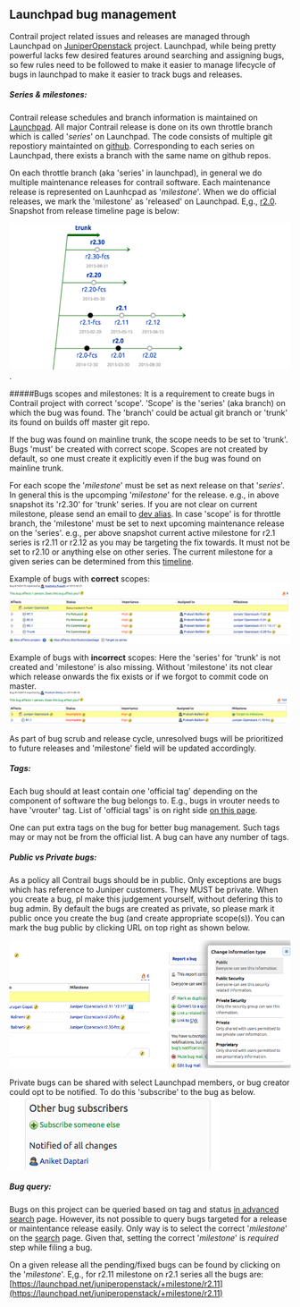 ## Launchpad bug management
Contrail project related issues and releases are managed through Launchpad on [JuniperOpenstack](https://launchpad.net/juniperopenstack) project. Launchpad, while being pretty powerful lacks few desired features around searching and assigning bugs, so few rules need to be followed to make it easier to manage lifecycle of bugs in launchpad to make it easier to track bugs and releases.


##### Series & milestones:
Contrail release schedules and branch information is maintained on [Launchpad](https://launchpad.net/juniperopenstack/+series). All major Contrail release is done on its own throttle branch which is called '_series_' on Launchpad. The code consists of multiple git repostiory maintainted on [github](https://github.com/orgs/Juniper/dashboard). Corresponding to each series on Launchpad, there exists a branch with the same name on github repos.

On each throttle branch (aka 'series' in launchpad), in general we do multiple maintenance releases for contrail software. Each maintenance release is represented on Launhcpad as '_milestone_'. When we do official releases, we mark the 'milestone' as 'released' on Launchpad. E,g., [r2.0](https://launchpad.net/juniperopenstack/r2.0/r2.0-fcs). Snapshot from release timeline page is below:

!['series' & 'milestone](https://github.com/aranjan7/contrail-misc/blob/master/images/series.png).

#####Bugs scopes and milestones:
It is a requirement to create bugs in Contrail project with correct 'scope'. 'Scope' is the 'series' (aka branch) on which the bug was found. The 'branch' could be actual git branch or 'trunk' its found on builds off master git repo.

If the bug was found on mainline trunk, the scope needs to be set to 'trunk'. Bugs 'must' be created with correct scope. Scopes are not created by default, so one must create it explicitly even if the bug was found on mainline trunk.

For each scope the '_milestone_' must be set as next release on that '_series_'. In general this is the upcomping '_milestone_' for the release. e.g., in above snapshot its 'r2.30' for 'trunk' series. If you are not clear on current milestone, please send an email to [dev alias](mailto:dev@lists.opencontrail.org?subject=current%20milestone&body=Let%20me%20know%20the%20current%20milestone%20for%20mainline%20bugs.). In case 'scope' is for throttle branch, the 'milestone' must be set to next upcoming maintenance release on the 'series'. e.g., per above snapshot current active milestone for r2.1 series is r2.11 or r2.12 as you may be targeting the fix towards. It must not be set to r2.10 or anything else on other series. The current milestone for a given series can be determined from this [timeline](https://launchpad.net/juniperopenstack/+series).

Example of bugs with **correct** scopes:
![Correct bug](https://github.com/aranjan7/contrail-misc/blob/master/images/bug-scope1.png)

Example of bugs with **incorrect** scopes: 
Here the 'series' for 'trunk' is not created and 'milestone' is also missing. Without 'milestone' its not clear which release onwards the fix exists or if we forgot to commit code on master.
![Incorrect bug](https://github.com/aranjan7/contrail-misc/blob/master/images/bug-scope-incorrect.png)

As part of bug scrub and release cycle, unresolved bugs will be prioritized to future releases and 'milestone' field will be updated accordingly.

##### Tags:
Each bug should at least contain one 'official tag' depending on the component of software the bug belongs to. E.g., bugs in vrouter needs to have 'vrouter' tag. List of 'official tags' is on right side [on this page](https://bugs.launchpad.net/juniperopenstack).

One can put extra tags on the bug for better bug management. Such tags may or may not be from the official list. A bug can have any number of tags.

##### Public vs Private bugs:
As a policy all Contrail bugs should be in public. Only exceptions are bugs which has reference to Juniper customers. They MUST be private. When you create a bug, pl make this judgement yourself, without defering this to bug admin. By default the bugs are created as private, so please mark it public once you create the bug (and create appropriate scope(s)). You can mark the bug public by clicking URL on top right as shown below.

![Set public bugs](https://github.com/aranjan7/contrail-misc/blob/master/images/public-bug.png)

Private bugs can be shared with select Launchpad members, or bug creator could opt to be notified. To do this 'subscribe' to the bug as below.
![sharing bugs](https://github.com/aranjan7/contrail-misc/blob/master/images/subs.png)

##### Bug query:
Bugs on this project can be queried based on tag and status [in advanced search](https://bugs.launchpad.net/juniperopenstack/+bugs?advanced=1) page. However, its not possible to query bugs targeted for a release or maintentance release easily. Only way is to select the correct '_milestone_' on the [search](https://bugs.launchpad.net/juniperopenstack/+bugs?advanced=1 "Advanced search page") page. Given that, setting the correct '_milestone_' is _required_ step while filing a bug.

On a given release all the pending/fixed bugs can be found by clicking on the '_milestone_'. E,g., for r2.11 milestone on r2.1 series all the bugs are: [https://launchpad.net/juniperopenstack/+milestone/r2.11](https://launchpad.net/juniperopenstack/+milestone/r2.11)





